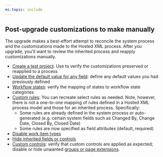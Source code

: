 ```yaml
---
ms.topic: include
---
```


## Post-upgrade customizations to make manually

The upgrade makes a best-effort attempt to reconcile the system process and the customizations made to the Hosted XML process. After you upgrade, you'll want to review the inherited process and reapply customizations manually.

* [Create a test project](/azure/devops/organizations/settings/work/upgrade-hosted-to-inherited#verify): Use to verify the customizations preserved or reapplied to a process
* [Update the default value for any field](/azure/devops/organizations/settings/work/customize-process-field): define any default values you had previously defined
* [Workflow states](/azure/devops/organizations/settings/work/customize-process-workflow): verify the mapping of states to workflow state categories
* [Custom rules](/azure/devops/organizations/settings/work/custom-rules): You can recreate select rules as needed. Note, however, there is not a one-to-one mapping of rules defined in a Hosted XML process model and those for an inherited process. Specifically:  
   - Some rules are already defined in the system process or auto-generated (e.g. certain system fields such as Changed By, Change Date, Closed By, Closed Date)  
   - Some rules are now specified as field attributes (default, required)
* [Disable work item types](/azure/devops/organizations/settings/work/customize-process-wit#enable-disable)
* [Hide inherited fields or controls](/azure/devops/organizations/settings/work/customize-process-field#show-hide-or-remove-a-field)
* [Custom controls](/azure/devops/organizations/settings/work/custom-controls-process): verify that custom controls are applied as expected; disable or hide unwanted [groups or page extensions](/azure/devops/organizations/settings/work/custom-controls-process#group-level-and-page-level-contributions).
